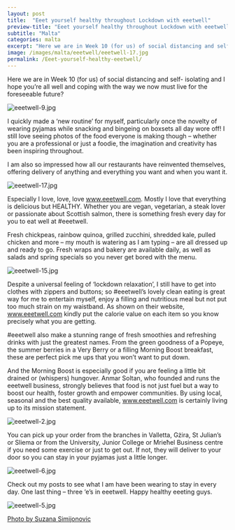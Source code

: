 ```yaml
---
layout: post
title:  "Eeet yourself healthy throughout Lockdown with eeetwell"
preview-title: "Eeet yourself healthy throughout Lockdown with eeetwell"
subtitle: "Malta"
categories: malta
excerpt: "Here we are in Week 10 (for us) of social distancing and self- isolating and I hope you’re all well and coping with the way we now must live for the foreseeable future?" 
image: /images/malta/eeetwell/eeetwell-17.jpg
permalink: /Eeet-yourself-healthy-eeetwell/
---
```


Here we are in Week 10 (for us) of social distancing and self- isolating and I hope you’re all well and coping with the way we now must live for the foreseeable future?

<img src="{{ '/images/malta/eeetwell/eeetwell-9.jpg' | prepend: SourceUrl }}" alt="eeetwell-9.jpg">

I quickly made a ‘new routine’ for myself, particularly once the novelty of wearing pyjamas while snacking and bingeing on boxsets all day wore off! I still love seeing photos of the food everyone is making though – whether you are a professional or just a foodie, the imagination and creativity has been inspiring throughout. 

<div class="row no-gutters">
    <div class="col-md-6 col-sm-12">
        <div class="post-left-image" style="background: url(../images/malta/eeetwell/eeetwell-8.jpg) no-repeat; background-size: cover; margin-right: 0.5rem; max-height: 600px !important"></div>
    </div>
    <div class="col-md-6 col-sm-12">
        <div class="post-right-image" style="background: url(../images/malta/eeetwell/eeetwell-7.jpg) no-repeat; background-size: cover; margin-left: 0.5rem; max-height: 600px !important"></div>
    </div>
</div>

I am also so impressed how all our restaurants have reinvented themselves, offering delivery of anything and everything you want and when you want it.

<img src="{{ '/images/malta/eeetwell/eeetwell-17.jpg' | prepend: SourceUrl }}" alt="eeetwell-17.jpg">

Especially I love, love, love <a href="https://eeetwell.com/" target="_blank">www.eeetwell.com</a>. Mostly I love that everything is delicious but HEALTHY. Whether you are vegan, vegetarian, a steak lover or passionate about Scottish salmon, there is something fresh every day for you to eat well at #eeetwell. 

<div class="row no-gutters">
    <div class="col-md-6 col-sm-12">
        <div class="post-left-image" style="background: url(../images/malta/eeetwell/eeetwell-10.jpg) no-repeat; background-size: cover; margin-right: 0.5rem; max-height: 600px !important"></div>
    </div>
    <div class="col-md-6 col-sm-12">
        <div class="post-right-image" style="background: url(../images/malta/eeetwell/eeetwell.jpg) no-repeat; background-size: cover; margin-left: 0.5rem; max-height: 600px !important"></div>
    </div>
</div>

Fresh chickpeas, rainbow quinoa, grilled zucchini, shredded kale, pulled chicken and more – my mouth is watering as I am typing – are all dressed up and ready to go. Fresh wraps and bakery are available daily, as well as salads and spring specials so you never get bored with the menu.

<img src="{{ '/images/malta/eeetwell/eeetwell-15.jpg' | prepend: SourceUrl }}" alt="eeetwell-15.jpg">

Despite a universal feeling of ‘lockdown relaxation’, I still have to get into clothes with zippers and buttons; so #eeetwell’s lovely clean eating is great way for me to entertain myself, enjoy a filling and nutritious meal but not put too much strain on my waistband. As shown on their website, <a href="https://eeetwell.com/" target="_blank">www.eeetwell.com</a> kindly put the calorie value on each item so you know precisely what you are getting.

<div class="row no-gutters">
    <div class="col-md-6 col-sm-12">
        <div class="post-left-image" style="background: url(../images/malta/eeetwell/eeetwell-4.jpg) no-repeat; background-size: cover; margin-right: 0.5rem; max-height: 600px !important"></div>
    </div>
    <div class="col-md-6 col-sm-12">
        <div class="post-right-image" style="background: url(../images/malta/eeetwell/eeetwell-1.jpg) no-repeat; background-size: cover; margin-left: 0.5rem; max-height: 600px !important"></div>
    </div>
</div>

#eeetwell also make a stunning range of fresh smoothies and refreshing drinks with just the greatest names. From the green goodness of a Popeye, the summer berries in a Very Berry or a filling Morning Boost breakfast, these are perfect pick me ups that you won’t want to put down.

<div class="row no-gutters">
    <div class="col-md-6 col-sm-12">
        <div class="post-left-image" style="background: url(../images/malta/eeetwell/eeetwell-16.jpg) no-repeat; background-size: cover; margin-right: 0.5rem; max-height: 600px !important"></div>
    </div>
    <div class="col-md-6 col-sm-12">
        <div class="post-right-image" style="background: url(../images/malta/eeetwell/eeetwell-14.jpg) no-repeat; background-size: cover; margin-left: 0.5rem; max-height: 600px !important"></div>
    </div>
</div>

And the Morning Boost is especially good if you are feeling a little bit drained or (whispers) hungover.
Anmar Soltan, who founded and runs the eeetwell business, strongly believes that food is not just fuel but a way to boost our health, foster growth and empower communities. By using local, seasonal and the best quality available, <a href="https://eeetwell.com/" target="_blank">www.eeetwell.com</a> is certainly living up to its mission statement.

<img src="{{ '/images/malta/eeetwell/eeetwell-2.jpg' | prepend: SourceUrl }}" alt="eeetwell-2.jpg">

You can pick up your order from the branches in Valletta, Gżira, St Julian’s or Sliema or from the University, Junior College or Mrieħel Business centre if you need some exercise or just to get out. If not, they will deliver to your door so you can stay in your pyjamas just a little longer.

<img src="{{ '/images/malta/eeetwell/eeetwell-6.jpg' | prepend: SourceUrl }}" alt="eeetwell-6.jpg">

Check out my posts to see what I am have been wearing to stay in every day.
One last thing – three ‘e’s in eeetwell. Happy healthy eeeting guys.

<img src="{{ '/images/malta/eeetwell/eeetwell-5.jpg' | prepend: SourceUrl }}" alt="eeetwell-5.jpg">

<a href="https://www.instagram.com/simisu__/" target="_blank">Photo by Suzana Simijonovic</a>